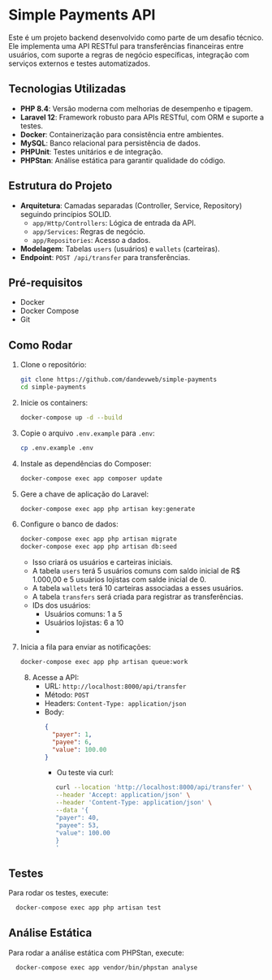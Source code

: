 # Simple Payments API

Este é um projeto backend desenvolvido como parte de um desafio técnico. Ele implementa uma API RESTful para transferências financeiras entre usuários, com suporte a regras de negócio específicas, integração com serviços externos e testes automatizados.

## Tecnologias Utilizadas
- **PHP 8.4**: Versão moderna com melhorias de desempenho e tipagem.
- **Laravel 12**: Framework robusto para APIs RESTful, com ORM e suporte a testes.
- **Docker**: Containerização para consistência entre ambientes.
- **MySQL**: Banco relacional para persistência de dados.
- **PHPUnit**: Testes unitários e de integração.
- **PHPStan**: Análise estática para garantir qualidade do código.

## Estrutura do Projeto
- **Arquitetura**: Camadas separadas (Controller, Service, Repository) seguindo princípios SOLID.
    - `app/Http/Controllers`: Lógica de entrada da API.
    - `app/Services`: Regras de negócio.
    - `app/Repositories`: Acesso a dados.
- **Modelagem**: Tabelas `users` (usuários) e `wallets` (carteiras).
- **Endpoint**: `POST /api/transfer` para transferências.

## Pré-requisitos
- Docker
- Docker Compose
- Git

## Como Rodar
1. Clone o repositório:
   ```bash
   git clone https://github.com/dandevweb/simple-payments
   cd simple-payments
    ```
2. Inicie os containers:
   ```bash
   docker-compose up -d --build
   ```
3. Copie o arquivo `.env.example` para `.env`:
   ```bash
   cp .env.example .env
   ```
4. Instale as dependências do Composer:
   ```bash
   docker-compose exec app composer update
   ```
5. Gere a chave de aplicação do Laravel:
   ```bash
   docker-compose exec app php artisan key:generate
   ```
6. Configure o banco de dados:
   ```bash
   docker-compose exec app php artisan migrate
   docker-compose exec app php artisan db:seed
   ```
    - Isso criará os usuários e carteiras iniciais.
    - A tabela `users` terá 5 usuários comuns com saldo inicial de R$ 1.000,00 e 5 usuários lojistas com salde inicial de 0.
    - A tabela `wallets` terá 10 carteiras associadas a esses usuários.
    - A tabela `transfers` será criada para registrar as transferências.
    - IDs dos usuários:
      - Usuários comuns: 1 a 5
      - Usuários lojistas: 6 a 10
      - 
7. Inicia a fila para enviar as notificações:
   ```bash
   docker-compose exec app php artisan queue:work
   ```

   8. Acesse a API:
      - URL: `http://localhost:8000/api/transfer`
      - Método: `POST`
      - Headers: `Content-Type: application/json`
      - Body:
        ```json
        {
          "payer": 1,
          "payee": 6,
          "value": 100.00
        }
        ```
        - Ou teste via curl:
        ```bash
           curl --location 'http://localhost:8000/api/transfer' \
           --header 'Accept: application/json' \
           --header 'Content-Type: application/json' \
           --data '{
           "payer": 40,
           "payee": 53,
           "value": 100.00
           }
           '
           ```
## Testes

Para rodar os testes, execute:
```bash
  docker-compose exec app php artisan test
```

## Análise Estática
Para rodar a análise estática com PHPStan, execute:
```bash
  docker-compose exec app vendor/bin/phpstan analyse
```
